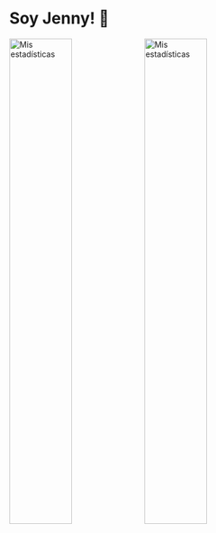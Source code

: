 # Soy Jenny! 👋

<img alt="Mis estadísticas" align="left" width= "47%" src="https://github-readme-stats.vercel.app/api?username=guanabana&show_icons=true"/>

<img alt="Mis estadísticas" align="left" width= "47%" src="https://github-readme-stats.vercel.app/api/top-langs/?username=guanabana&layout=compact"/>
